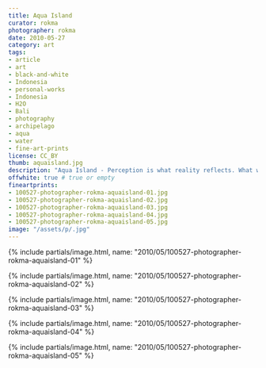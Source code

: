 ```yaml
---
title: Aqua Island
curator: rokma
photographer: rokma
date: 2010-05-27
category: art
tags:
- article
- art
- black-and-white
- Indonesia
- personal-works
- Indonesia
- H2O
- Bali
- photography
- archipelago
- aqua
- water
- fine-art-prints
license: CC_BY
thumb: aquaisland.jpg
description: "Aqua Island - Perception is what reality reflects. What we know about the world has come to us bouncing his way into our senses."
offwhite: true # true or empty
fineartprints:
- 100527-photographer-rokma-aquaisland-01.jpg
- 100527-photographer-rokma-aquaisland-02.jpg
- 100527-photographer-rokma-aquaisland-03.jpg
- 100527-photographer-rokma-aquaisland-04.jpg
- 100527-photographer-rokma-aquaisland-05.jpg
image: "/assets/p/.jpg"
---
```



{% include partials/image.html, name: "2010/05/100527-photographer-rokma-aquaisland-01" %}

{% include partials/image.html, name: "2010/05/100527-photographer-rokma-aquaisland-02" %}

{% include partials/image.html, name: "2010/05/100527-photographer-rokma-aquaisland-03" %}

{% include partials/image.html, name: "2010/05/100527-photographer-rokma-aquaisland-04" %}

{% include partials/image.html, name: "2010/05/100527-photographer-rokma-aquaisland-05" %}
